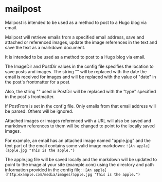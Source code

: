 # mailpost
Mailpost is intended to be used as a method to post to a Hugo blog via email.

Mailpost will retrieve emails from a specified email address, save and attached or referenced images, update the image references in the text and save the text as a markdown document.

It is intended to be used as a method to post to a Hugo blog via email.

The ImageDir and PostDir values in the config file specifies the location to save posts and images. The string "<date>" will be replaced with the date the email is received for images and will be replaced with the value of "date" in the post's frontmatter for a post.

Also, the string "<type>" used in PostDir will be replaced with the "type" specified in the post's frontmatter. 

If PostFrom is set in the config file. Only emails from that email address will be parsed.  Others will be ignored.

Attached images or images referenced with a URL will also be saved
and markdown references to them will be changed to point to the
locally saved images.

For example, an email has an attached image named "apple.jpg" and the text part of the email contains some valid image markdown: ```![An apple](apple.jpg "This is the apple.")```
		
The apple.jpg file will be saved locally and the markdown will be updated to point to the image at your site (example.com) using the directory and path information provided in the config file: ```![An apple](http:example.com/media/images/apple.jpg "This is the apple.")```